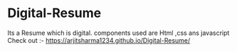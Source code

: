 # Digital-Resume
Its a Resume which is digital. components used are Html ,css ans javascript
Check out :- https://arjitsharma1234.github.io/Digital-Resume/
